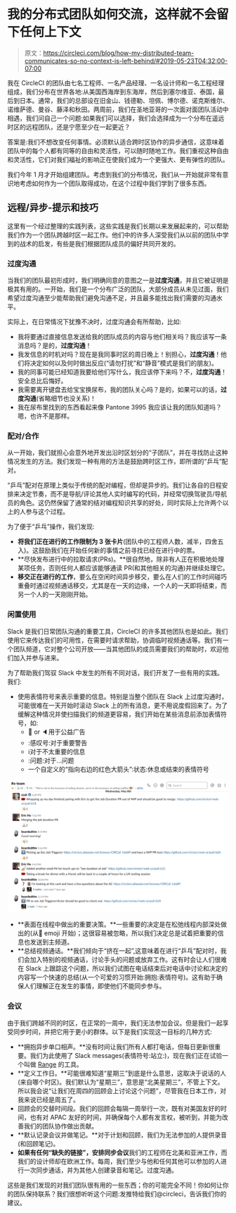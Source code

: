 # 我的分布式团队如何交流，这样就不会留下任何上下文

> 原文：<https://circleci.com/blog/how-my-distributed-team-communicates-so-no-context-is-left-behind/#2019-05-23T04:32:00-07:00>

我在 CircleCI 的团队由七名工程师、一名产品经理、一名设计师和一名工程经理组成，我们分布在世界各地:从美国西海岸到东海岸，然后到塞尔维亚、泰国，最后到日本。通常，我们的总部设在旧金山、钱德勒、坦佩、博尔德、诺克斯维尔、诺维萨德、曼谷、藤泽和秋田。两周前，我们在圣地亚哥的一次面对面团队活动中相遇，我们问自己一个问题:如果我们可以选择，我们会选择成为一个分布在遥远时区的远程团队，还是宁愿至少在一起更近？

答案是:我们不想改变任何事情。必须默认适合跨时区协作的异步通信，这意味着团队中的每个人都有同等的自由和灵活性，可以随时随地工作。我们重视这种自由和灵活性，它们对我们福祉的影响正在使我们成为一个更强大、更有弹性的团队。

我们今年 1 月才开始组建团队。考虑到我们的分布情况，我们从一开始就非常有意识地考虑如何作为一个团队取得成功，在这个过程中我们学到了很多东西。

## 远程/异步-提示和技巧

这里有一个经过整理的实践列表，这些实践是我们长期以来发展起来的，可以帮助我们作为一个团队跨越时区一起工作。他们中的许多人深受我们从以前的团队中学到的战术的启发，有些是我们根据团队成员的偏好共同开发的。

### 过度沟通

当我们的团队最初形成时，我们明确同意的意图之一是**过度沟通**，并且它被证明是极其有用的。一开始，我们是一个分布广泛的团队，大部分成员从未见过面，我们希望过度沟通至少能帮助我们避免沟通不足，并且最多能找出我们需要的沟通水平。

实际上，在日常情况下犹豫不决时，过度沟通会有所帮助，比如:

*   我将要通过直接信息发送给我的团队成员的内容与他们相关吗？我应该写一条消息吗？是的，**过度沟通**！
*   我发信息的时机对吗？现在是我同事时区的周日晚上！别担心，**过度沟通**！他们将决定如何以及何时做出反应(“请勿打扰”和“静音”模式是我们的朋友)。
*   我的同事可能已经知道我要给他们写什么，我应该停下来吗？不，**过度沟通**！安全总比后悔好。
*   我需要离开键盘去给宝宝换尿布，我的团队关心吗？是的，如果可以的话，**过度沟通**(省略细节也没关系)！
*   我在尿布里找到的东西看起来像 Pantone 3995 我应该让我的团队知道吗？嗯，也许不是那样。

### 配对/合作

从一开始，我们就担心会意外地开发出沿时区划分的“子团队”，并在寻找防止这种情况发生的方法。我们发现一种有用的方法是鼓励跨时区工作，即所谓的“乒乓”配对。

“乒乓”配对在原理上类似于传统的配对编程，但却是异步的。我们让各自的日程安排来决定节奏，而不是导航/评论其他人实时编写的代码，并经常切换驾驶员/导航员的角色。这仍然保留了通常的结对编程知识共享的好处，同时实际上允许两个以上的人参与这个过程。

为了便于“乒乓”操作，我们发现:

*   **将我们正在进行的工作限制为 3 张卡片**(团队中的工程师人数，减半，四舍五入)。这鼓励我们在开始任何新的事情之前寻找已经在进行中的票。
*   **尽快发布进行中的拉取请求(PRs)。**很自然地，除非有人正在积极地处理某项任务，否则任何人都应该能够通读 PR(和其他相关的沟通)并继续处理它。
*   **移交正在进行的工作**，要么在空闲时间异步移交，要么在人们的工作时间碰巧重叠时通过视频通话移交，尤其是在一天的边缘，一个人的一天即将结束，而另一个人的一天刚刚开始。

### 闲置使用

Slack 是我们日常团队沟通的重要工具，CircleCI 的许多其他团队也是如此。我们使用它来传达我们的可用性，在需要时请求帮助，协调临时视频通话等。我们有一个团队频道，它对整个公司开放——当其他团队的成员需要我们的帮助时，欢迎他们加入并参与进来。

为了帮助我们驾驭 Slack 中发生的所有不同对话，我们开发了一些有用的实践。我们:

*   使用表情符号来表示重要的信息。特别是当整个团队在 Slack 上过度沟通时，可能很难在一天开始时滚动 Slack 上的所有消息，更不用说度假回来了。为了缓解这种情况并使扫描我们的频道更容易，我们开始在某些消息前添加表情符号，如:
    *   :mega: or :speaker:用于公益广告
    *   :感叹号:对于重要警告
    *   :information_source:对于不太重要的信息
    *   :问题:对于…问题
    *   一个自定义的“指向右边的红色大箭头”:状态:休息或结束的表情符号

![Slack_communication.png](img/fcd487592c6300701bbcd744b72cf7f0.png)

*   **表面在线程中做出的重要决策。**一些重要的决定是在松弛线程内部深处做出的(从:thread: emoji 开始)；这很容易被忽略，所以我们决定总是试着把重要的信息也发送到主频道。
*   **总结视频通话。**我们倾向于“挤在一起”,这意味着在进行“乒乓”配对时，我们会加入特别的视频通话，讨论手头的问题或放弃工作。这有时会让人们很难在 Slack 上跟踪这个问题，所以我们试图在电话结束后对电话中讨论和决定的内容写一个快速的总结(从一个可爱的习惯开始:拥抱:表情符号)。这有助于确保人们理解正在发生的事情，即使他们不能同步参与。

### 会议

由于我们跨越不同的时区，在正常的一周中，我们无法参加会议。但是我们一起享受同步时间，并把它用于更小的群体。以下是我们实现这一目标的几种方式:

*   **拥抱异步单口相声。**没有时间让我们所有人都打电话，但每日更新很重要。我们为此使用了 Slack messages(表情符号:站立:)，现在我们正在试验一个叫做 [Range](https://www.range.co/) 的工具。
*   **定义工作日。**可能很难知道“星期三”到底是什么意思，这取决于说话的人(来自哪个时区)。我们默认为“星期三”，意思是“北美星期三”，不管上下文。所以我会说“让我们在周四的回顾会上讨论这个问题”，尽管我在日本工作，对我来说已经是周五了。
*   回顾会的交替时间段。我们的回顾会每隔一周举行一次，既有对美国友好的时间，也有对 APAC 友好的时间，并确保每个人都有发言权，被听到，并能为改善我们的团队协作做出贡献。
*   **默认记录会议并做笔记。**对于计划和回顾，我们为无法参加的人提供录音(和回顾笔记)。
*   **如果有任何“缺失的链接”，安排同步会议**我们的工程师在北美和亚洲工作，而我们的设计师却在欧洲工作。每周，我们至少与他和任何其他可以参加的人进行一次同步通话，并为其他人创建录音和笔记。过度沟通。

这些是我们发现的对我们团队很有用的一些东西；你的可能完全不同！你如何让你的团队保持联系？我们很想听听这个问题:发推特给我们@circleci，告诉我们你的建议。